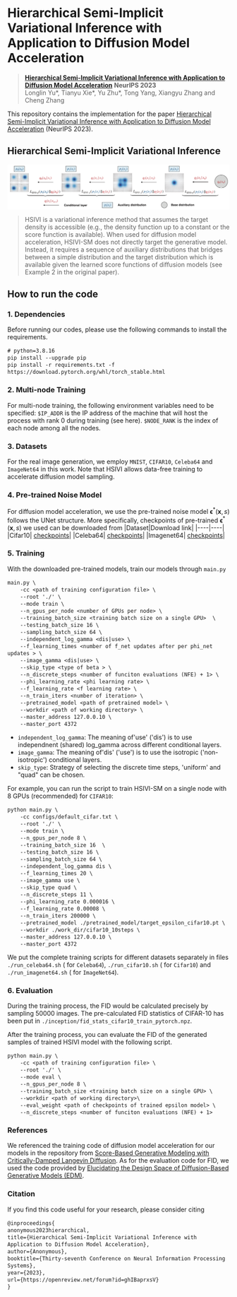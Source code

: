 # Hierarchical Semi-Implicit Variational Inference with Application to Diffusion Model Acceleration

> [**Hierarchical Semi-Implicit Variational Inference with Application to Diffusion Model Acceleration**](https://openreview.net) **NeurIPS 2023** <br>
> Longlin Yu\*, Tianyu Xie\*, Yu Zhu\*, Tong Yang, Xiangyu Zhang and Cheng Zhang <br>

This repository contains the implementation for the paper [Hierarchical Semi-Implicit Variational Inference with Application to Diffusion Model Acceleration](https://openreview.net) (NeurIPS 2023). 

## Hierarchical Semi-Implicit Variational Inference
<div  align="center">    
 <img src="./fig/sketch.png" width = "1000"  align=center />
</div>

> HSIVI is a variational inference method that assumes the target density is accessible (e.g., the density function up to a constant or the score function is available). 
When used for diffusion model acceleration, HSIVI-SM does not directly target the generative model. Instead, it requires a sequence of auxiliary distributions that bridges between a simple distribution and the target distribution which is available given the learned score functions of diffusion models (see Example 2 in the original paper).

## How to run the code
### 1. Dependencies
Before running our codes, please use the following commands to install the requirements.
```shell script
# python=3.8.16
pip install --upgrade pip
pip install -r requirements.txt -f https://download.pytorch.org/whl/torch_stable.html 
``` 
### 2. Multi-node Training
For multi-node training, the following environment variables need to be specified: `$IP_ADDR` is the IP address of the machine that will host the process with rank 0 during training (see here). `$NODE_RANK` is the index of each node among all the nodes.

### 3. Datasets
For the real image generation, we employ `MNIST`, `CIFAR10`, `Celeba64` and `ImageNet64` in this work. Note that HSIVI allows data-free training to accelerate diffusion model sampling. 

### 4. Pre-trained Noise Model
For diffusion model acceleration, we use the pre-trained noise model $\bm{\epsilon}^*(\bm{x},s)$ follows the UNet structure. 
More specifically, checkpoints of pre-trained $\bm{\epsilon}^*(\bm{x} ,s)$ we used can be downloaded from 
|Dataset|Download link|
|----|----|
|Cifar10| [checkpoints](https://github.com/tqch/ddpm-torch/releases/download/checkpoints/cifar10_2040.pt)|
|Celeba64| [checkpoints]()|
|Imagenet64| [checkpoints](https://openaipublic.blob.core.windows.net/diffusion/march-2021/imagenet64_uncond_100M_1500K.pt)|

### 5. Training
With the downloaded pre-trained models, train our models through `main.py`
```
main.py \
    -cc <path of training configuration file> \
    --root './' \
    --mode train \
    --n_gpus_per_node <number of GPUs per node> \
    --training_batch_size <training batch size on a single GPU>  \
    --testing_batch_size 16 \
    --sampling_batch_size 64 \
    --independent_log_gamma <dis|use> \
    --f_learning_times <number of f_net updates after per phi_net updates > \
    --image_gamma <dis|use> \ 
    --skip_type <type of beta > \ 
    --n_discrete_steps <number of funciton evaluations (NFE) + 1> \
    --phi_learning_rate <phi learning rate> \
    --f_learning_rate <f learning rate> \
    --n_train_iters <number of iteration> \
    --pretrained_model <path of pretrained model> \
    --workdir <path of working directory> \
    --master_address 127.0.0.10 \
    --master_port 4372
```
- `independent_log_gamma`: The meaning of'use' ('dis') is to use independnent (shared) log_gamma across different conditional layers.
- `image_gamma`: The meaning of'dis' ('use') is to use the isotropic ('non-isotropic') conditional layers.
- `skip_type`: Strategy of selecting the discrete time steps, 'uniform' and "quad" can be chosen.

For example, you can run the script to train HSIVI-SM on a single node with 8 GPUs (recommended) for `CIFAR10`:
```
python main.py \
    -cc configs/default_cifar.txt \
    --root './' \
    --mode train \
    --n_gpus_per_node 8 \
    --training_batch_size 16  \
    --testing_batch_size 16 \
    --sampling_batch_size 64 \
    --independent_log_gamma dis \
    --f_learning_times 20 \
    --image_gamma use \
    --skip_type quad \
    --n_discrete_steps 11 \
    --phi_learning_rate 0.000016 \
    --f_learning_rate 0.00008 \
    --n_train_iters 200000 \
    --pretrained_model ./pretrained_model/target_epsilon_cifar10.pt \
    --workdir ./work_dir/cifar10_10steps \
    --master_address 127.0.0.10 \
    --master_port 4372
```
We put the complete training scripts for different datasets separately in files `./run_celeba64.sh` ( for `Celeba64`), `./run_cifar10.sh` ( for `Cifar10`) and `./run_imagenet64.sh` ( for `ImageNet64`).
### 6. Evaluation
During the training process, the FID would be calculated precisely by sampling 50000 images. The pre-calculated FID statistics of CIFAR-10 has been put in `./inception/fid_stats_cifar10_train_pytorch.npz`.

After the training process, you can evaluate the FID of the generated samples of trained HSIVI model with the following script. 
```
python main.py \
    -cc <path of training configuration file> \
    --root './' \
    --mode eval \
    --n_gpus_per_node 8 \
    --training_batch_size <training batch size on a single GPU> \
    --workdir <path of working directory>\
    --eval_weight <path of checkpoints of trained epsilon model> \
    --n_discrete_steps <number of funciton evaluations (NFE) + 1>
```

### References
We referenced the training code of diffusion model acceleration for our models in the repository from [Score-Based Generative Modeling with Critically-Damped Langevin Diffusion](https://github.com/nv-tlabs/CLD-SGM). As for the evaluation code for FID, we used the code provided by [Elucidating the Design Space of Diffusion-Based Generative Models (EDM)](https://github.com/NVlabs/edm).

### Citation
If you find this code useful for your research, please consider citing
```
@inproceedings{
anonymous2023hierarchical,
title={Hierarchical Semi-Implicit Variational Inference with Application to Diffusion Model Acceleration},
author={Anonymous},
booktitle={Thirty-seventh Conference on Neural Information Processing Systems},
year={2023},
url={https://openreview.net/forum?id=ghIBaprxsV}
}
```
